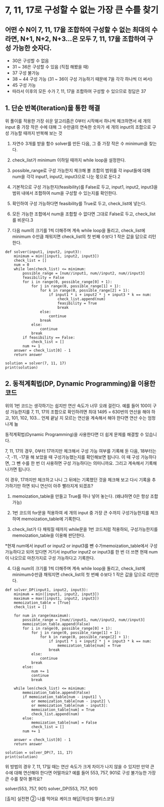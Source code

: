 # 7, 11, 17로 구성할 수 없는 가장 큰 수를 찾기 

## 어떤 수 N이 7, 11, 17을 조합하여 구성할 수 없는 최대의 수라면, N+1, N+2, N+3…은 모두 7, 11, 17을 조합하여 구성 가능한 숫자다.

- 30은 구성할 수 없음
- 31 ~ 36은 구성할 수 있음 (직접 해봤을 때)
- 37 구성 불가능
- 38 ~ 44 구성 가능 (31 ~ 36이 구성 가능하기 때문에 7을 각각 하나씩 더 써서)
- 45 구성 가능
- 따라서 이후의 모든 수가 7, 11, 17을 조합하여 구성할 수 있으므로 정답은 37 

## 1. 단순 반복(Iteration)을 통한 해결

위 풀이를 적용한 가장 쉬운 알고리즘은 0부터 시작해서 하나씩 체크하면서 세 개의 input 중 가장 작은 수에 대해 그 수만큼의 연속한 숫자가 세 개의 input의 조합으로 구성 가능할 때까지 반복해 보는 것

1. 자연수 3개를 받을 함수 solver를 만든 다음, 그 중 가장 작은 수 minimum을 찾는다.

2. check_list가 minimum 이하일 때까지 while loop을 설정한다.

3. possible_range로 구성 가능한지 체크해 볼 조합의 범위를 각 input들에 대해 num을 각각 input1, input2, input3으로 나눈 몫으로 둔다.2

4. 기본적으로 구성 가능한지(feasibility)를 False로 두고, input1, input2, input3을 범위 내에서 조합하여 num을 구성할 수 있는지를 확인한다.

5. 확인하여 구성 가능하다면 feasibility를 True로 두고, check_list에 넣는다.

6. 모든 가능한 조합에서 num을 조합할 수 없다면 그대로 False로 두고, check_list를 비운다.3

7. 다음 num의 크기를 1씩 더해주며 계속 while loop을 돌리고, check_list에 minimum 수만큼 채워지면 check_list의 첫 번째 수보다 1 작은 값을 답으로 리턴한다.
```
def solver(input1, input2, input3):
    minimum = min([input1, input2, input3])
    check_list = []
    num = 0
    while len(check_list) <= minimum:
        possible_range = [num//input1, num//input2, num//input3]
        feasibility = False
        for i in range(0, possible_range[0] + 1):
            for j in range(0, possible_range[1] + 1):
                for k in range(0, possible_range[2] + 1):
                    if input1 * i + input2 * j + input3 * k == num:
                        check_list.append(num)
                        feasibility = True
                        break
                else:
                    continue
                break
            else:
                continue
            break
        if feasibility == False:
            check_list = []
        num += 1
    answer = check_list[0] - 1
    return answer

solution = solver(7, 11, 17)
print(solution)
```


## 2. 동적계획법(DP, Dynamic Programming)을 이용한 코드

위의 1번 코드는 생각하기는 쉽지만 연산 속도가 너무 오래 걸린다. 
예를 들어 100이 구성 가능한지를 7, 11, 17의 조합으로 확인하려면 최대 14*9*5 = 630번의 연산을 해야 하고, 101, 102, 103... 언제 끝날 지 모르는 연산을 계속해서 해야 한다면 연산 수는 엄청나게 늚

동적계획법(Dynamic Programming)을 사용한다면 더 쉽게 문제를 해결할 수 있습니다. 

7, 11, 17의 경우, 0부터 17까지만 체크해서 구성 가능 여부를 기록해 둔 다음, 18부터는 -7, -11, -17을 해 보았을 때 구성가능했는지를 확인해보면 됩니다. 이 때 구성 가능하다면, 그 뺀 수를 한 번 더 사용하면 구성 가능하다는 의미니까요. 그리고 계속해서 기록해 나가면 됩니다.

이 경우, 17까지만 체크하고 나니 그 뒤에는 기록했던 것을 체크해 보고 다시 기록을 추가하기만 하면 되니 연산이 아주 빨라지게 되겠죠?

1. memoization_table을 만들고 True를 하나 넣어 놓는다. (왜냐하면 0은 항상 조합 가능)

2. 1번 코드의 for문을 적용하여 세 개의 input 중 가장 큰 수까지 구성가능한지를 체크하며 memoization_table에 기록한다.

3. check_list가 다 채워질 때까지 while문을 1번 코드처럼 적용하되, 구성가능한지를 memoization_table을 이용해 판단한다.

*현재 num에서 input1 or input2 or input3를 뺀 수가memoization_table에서 구성 가능하다고 되어 있다면 거기서 input1or input2 or input3를 한 번 더 쓰면 현재 num이 나오므로 마찬가지로 구성 가능하다고 기록한다.

4. 다음 num의 크기를 1씩 더해주며 계속 while loop을 돌리고, check_list에 minimum수만큼 채워지면 check_list의 첫 번째 수보다 1 작은 값을 답으로 리턴한다.

```
def solver_DP(input1, input2, input3):
    minimum = min([input1, input2, input3])
    maximum = max([input1, input2, input3])
    memoization_table = [True]
    check_list = []

    for num in range(maximum):
        possible_range = [num//input1, num//input2, num//input3]
        memoization_table.append(False)
        for i in range(0, possible_range[0] + 1):
            for j in range(0, possible_range[1] + 1):
                for k in range(0, possible_range[2] + 1):
                    if input1 * i + input2 * j + input3 * k == num:
                        memoization_table[num] = True
                    break
            else:
                continue
            break
        else:
            num += 1
            continue
            break

    while len(check_list) <= minimum:
        memoization_table.append(False)
        if memoization_table[num - input1] \
            or memoization_table[num - input2] \
            or memoization_table[num - input3]:
            memoization_table[num] = True
            check_list.append(num)
        else:
            memoization_table[num] = False
            check_list = []
        num += 1

    answer = check_list[0] - 1
    return answer

solution = solver_DP(7, 11, 17)
print(solution)
```

위 방법의 경우 7, 11, 17일 때는 연산 속도가 크게 차이가 나지 않을 수 있지만 만약 큰 수에 대해 연산해야 한다면 어떨까요? 
예를 들어 553, 757, 901로 구성 불가능한 가장 큰 수를 찾아 볼까요?

solver(553, 757, 901)
solver_DP(553, 757, 901)

[출처] 실전편 ② 나를 먹어요 케이크 해답|작성자 엘리스코딩
